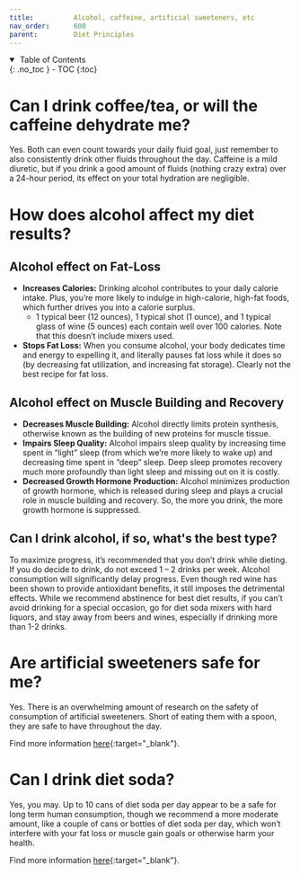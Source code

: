 ```yaml
---
title:          Alcohol, caffeine, artificial sweeteners, etc
nav_order:      600
parent:         Diet Principles
---
```


<details open markdown="block">
  <summary>
    &nbsp;Table of Contents
  </summary>
{: .no_toc }
- TOC
{:toc}
</details>

# Can I drink coffee/tea, or will the caffeine dehydrate me?

Yes. Both can even count towards your daily fluid goal, just remember to also consistently drink other fluids throughout the day. Caffeine is a mild diuretic, but if you drink a good amount of fluids (nothing crazy extra) over a 24-hour period, its effect on your total hydration are negligible.

# How does alcohol affect my diet results?

## Alcohol effect on Fat-Loss

* **Increases Calories:** Drinking alcohol contributes to your daily calorie intake. Plus, you’re more likely to indulge in high-calorie, high-fat foods, which further drives you into a calorie surplus.
    * 1 typical beer (12 ounces), 1 typical shot (1 ounce), and 1 typical glass of wine (5 ounces) each contain well over 100 calories. Note that this doesn’t include mixers used.
* **Stops Fat Loss:** When you consume alcohol, your body dedicates time and energy to expelling it, and literally pauses fat loss while it does so (by decreasing fat utilization, and increasing fat storage). Clearly not the best recipe for fat loss.

## Alcohol effect on Muscle Building and Recovery

* **Decreases Muscle Building:** Alcohol directly limits protein synthesis, otherwise known as the building of new proteins for muscle tissue.
* **Impairs Sleep Quality:** Alcohol impairs sleep quality by increasing time spent in “light” sleep (from which we’re more likely to wake up) and decreasing time spent in “deep” sleep. Deep sleep promotes recovery much more profoundly than light sleep and missing out on it is costly.
* **Decreased Growth Hormone Production:** Alcohol minimizes production of growth hormone, which is released during sleep and plays a crucial role in muscle building and recovery. So, the more you drink, the more growth hormone is suppressed.

## Can I drink alcohol, if so, what's the best type?

To maximize progress, it’s recommended that you don’t drink while dieting. If you do decide to drink, do not exceed 1 – 2 drinks per week. Alcohol consumption will significantly delay progress. Even though red wine has been shown to provide antioxidant benefits, it still imposes the detrimental effects. While we recommend abstinence for best diet results, if you can’t avoid drinking for a special occasion, go for diet soda mixers with hard liquors, and stay away from beers and wines, especially if drinking more than 1-2 drinks. 

# Are artificial sweeteners safe for me?

Yes. There is an overwhelming amount of research on the safety of consumption of artificial sweeteners. Short of eating them with a spoon, they are safe to have throughout the day.

Find more information [here](https://examine.com/nutrition/artificial-sweeteners-is-the-evidence-as-sweet-as-these-substitutes/){:target="&lowbar;blank"}.

# Can I drink diet soda?

Yes, you may. Up to 10 cans of diet soda per day appear to be a safe for long term human consumption, though we recommend a more moderate amount, like a couple of cans or bottles of diet soda per day, which won’t interfere with your fat loss or muscle gain goals or otherwise harm your health.

Find more information [here](https://examine.com/nutrition/is-diet-soda-bad-for-you/){:target="&lowbar;blank"}.